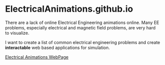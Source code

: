 # ElectricalAnimations.github.io

There are a lack of online Electrical Engineering animations online.  Many EE problems, especially electrical and magnetic field problems,  are very hard to visualize. 

I want to create a list of common electrical engineering problems and create **interactable** web based applications for simulation.

[Electrical Animations WebPage](https://raubcamaioni.github.io/ElectricalAnimations/)
